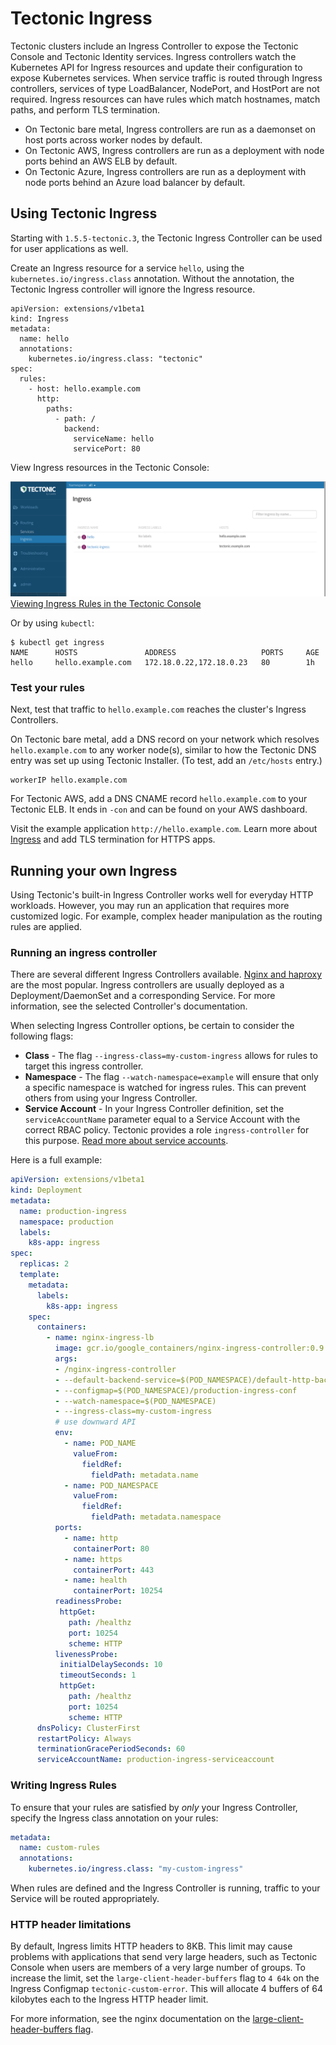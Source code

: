 # Tectonic Ingress

Tectonic clusters include an Ingress Controller to expose the Tectonic Console and Tectonic Identity services. Ingress controllers watch the Kubernetes API for Ingress resources and update their configuration to expose Kubernetes services. When service traffic is routed through Ingress controllers, services of type LoadBalancer, NodePort, and HostPort are not required. Ingress resources can have rules which match hostnames, match paths, and perform TLS termination.

* On Tectonic bare metal, Ingress controllers are run as a daemonset on host ports across worker nodes by default.
* On Tectonic AWS, Ingress controllers are run as a deployment with node ports behind an AWS ELB by default.
* On Tectonic Azure, Ingress controllers are run as a deployment with node ports behind an Azure load balancer by default.

## Using Tectonic Ingress

Starting with `1.5.5-tectonic.3`, the Tectonic Ingress Controller can be used for user applications as well.

Create an Ingress resource for a service `hello`, using the `kubernetes.io/ingress.class` annotation. Without the annotation, the Tectonic Ingress controller will ignore the Ingress resource.

```
apiVersion: extensions/v1beta1
kind: Ingress
metadata:
  name: hello
  annotations:
    kubernetes.io/ingress.class: "tectonic"
spec:
  rules:
    - host: hello.example.com
      http:
        paths:
          - path: /
            backend:
              serviceName: hello
              servicePort: 80
```

View Ingress resources in the Tectonic Console:

<div class="row">
  <div class="col-lg-10 col-lg-offset-1 col-md-10 col-md-offset-1 col-sm-10 col-sm-offset-1 col-xs-12 col-xs-offset-1">
    <a href="../img/tectonic-ingress.png" class="co-m-screenshot">
      <img src="../img/tectonic-ingress.png">
      <div class="co-m-screenshot-caption">Viewing Ingress Rules in the Tectonic Console</div>
    </a>
  </div>
</div>

Or by using `kubectl`:

```
$ kubectl get ingress
NAME      HOSTS               ADDRESS                   PORTS     AGE
hello     hello.example.com   172.18.0.22,172.18.0.23   80        1h
```

### Test your rules

Next, test that traffic to `hello.example.com` reaches the cluster's Ingress Controllers.

On Tectonic bare metal, add a DNS record on your network which resolves `hello.example.com` to any worker node(s), similar to how the Tectonic DNS entry was set up using Tectonic Installer. (To test, add an `/etc/hosts` entry.)

```
workerIP hello.example.com
```

For Tectonic AWS, add a DNS CNAME record `hello.example.com` to your Tectonic ELB. It ends in `-con` and can be found on your AWS dashboard.

Visit the example application `http://hello.example.com`. Learn more about [Ingress][ingress-userguide] and add TLS termination for HTTPS apps.

## Running your own Ingress

Using Tectonic's built-in Ingress Controller works well for everyday HTTP workloads. However, you may run an application that requires more customized logic. For example, complex header manipulation as the routing rules are applied.

### Running an ingress controller

There are several different Ingress Controllers available. [Nginx and haproxy][controller-deployments] are the most popular. Ingress controllers are usually deployed as a Deployment/DaemonSet and a corresponding Service. For more information, see the selected Controller's documentation.

When selecting Ingress Controller options, be certain to consider the following flags:

* **Class** - The flag `--ingress-class=my-custom-ingress` allows for rules to target this ingress controller.
* **Namespace** - The flag `--watch-namespace=example` will ensure that only a specific namespace is watched for ingress rules. This can prevent others from using your Ingress Controller.
* **Service Account** - In your Ingress Controller definition, set the `serviceAccountName` parameter equal to a Service Account with the correct RBAC policy. Tectonic provides a role `ingress-controller` for this purpose. [Read more about service accounts][service-accounts].

Here is a full example:

```yaml
apiVersion: extensions/v1beta1
kind: Deployment
metadata:
  name: production-ingress
  namespace: production
  labels:
    k8s-app: ingress
spec:
  replicas: 2
  template:
    metadata:
      labels:
        k8s-app: ingress
    spec:
      containers:
        - name: nginx-ingress-lb
          image: gcr.io/google_containers/nginx-ingress-controller:0.9.0-beta.11
          args:
          - /nginx-ingress-controller
          - --default-backend-service=$(POD_NAMESPACE)/default-http-backend
          - --configmap=$(POD_NAMESPACE)/production-ingress-conf
          - --watch-namespace=$(POD_NAMESPACE)
          - --ingress-class=my-custom-ingress
          # use downward API
          env:
            - name: POD_NAME
              valueFrom:
                fieldRef:
                  fieldPath: metadata.name
            - name: POD_NAMESPACE
              valueFrom:
                fieldRef:
                  fieldPath: metadata.namespace
          ports:
            - name: http
              containerPort: 80
            - name: https
              containerPort: 443
            - name: health
              containerPort: 10254
          readinessProbe:
           httpGet:
             path: /healthz
             port: 10254
             scheme: HTTP
          livenessProbe:
           initialDelaySeconds: 10
           timeoutSeconds: 1
           httpGet:
             path: /healthz
             port: 10254
             scheme: HTTP
      dnsPolicy: ClusterFirst
      restartPolicy: Always
      terminationGracePeriodSeconds: 60
      serviceAccountName: production-ingress-serviceaccount
```

### Writing Ingress Rules

To ensure that your rules are satisfied by _only_ your Ingress Controller, specify the Ingress class annotation on your rules:

```yaml
metadata:
  name: custom-rules
  annotations:
    kubernetes.io/ingress.class: "my-custom-ingress"
```

When rules are defined and the Ingress Controller is running, traffic to your Service will be routed appropriately.

### HTTP header limitations

By default, Ingress limits HTTP headers to 8KB. This limit may cause problems with applications that send very large headers, such as Tectonic Console when users are members of a very large number of groups. To increase the limit, set the `large-client-header-buffers` flag to `4 64k` on the Ingress Configmap `tectonic-custom-error`. This will allocate 4 buffers of 64 kilobytes each to the Ingress HTTP header limit.

For more information, see the nginx documentation on the [large-client-header-buffers flag][large-flag].


[ingress-userguide]: https://kubernetes.io/docs/user-guide/ingress/
[service-accounts]: onboard-service-account.md
[controller-deployments]: https://github.com/kubernetes/ingress/tree/master/examples/deployment
[nginx-ingress]: https://github.com/kubernetes/ingress/tree/master/controllers/nginx
[large-flag]: http://nginx.org/en/docs/http/ngx_http_core_module.html#large_client_header_buffers
